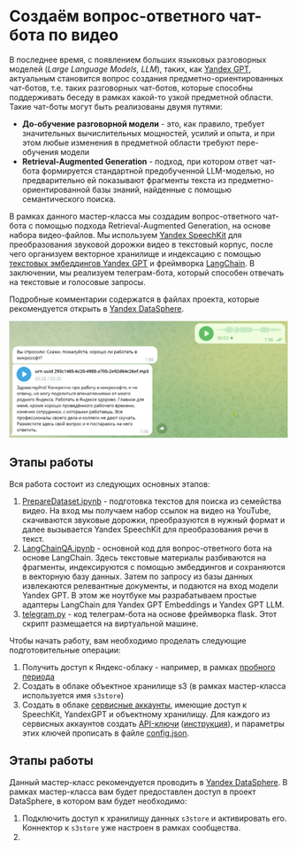 # Создаём вопрос-ответного чат-бота по видео

В последнее время, с появлением больших языковых разговорных моделей (*Large Language Models, LLM*), таких, как [Yandex GPT](https://cloud.yandex.ru/services/yandexgpt), актуальным становится вопрос создания предметно-ориентированных чат-ботов, т.е. таких разговорных чат-ботов, которые способны поддерживать беседу в рамках какой-то узкой предметной области. Такие чат-боты могут быть реализованы двумя путями:

* **До-обучение разговорной модели** - это, как правило, требует значительных вычислительных мощностей, усилий и опыта, и при этом любые изменения в предметной области требуют пере-обучения модели
* **Retrieval-Augmented Generation** - подход, при котором ответ чат-бота формируется стандартной предобученной LLM-моделью, но предварительно ей показывают фрагменты текста из предметно-ориентированной базы знаний, найденные с помощью семантического поиска.

В рамках данного мастер-класса мы создадим вопрос-ответного чат-бота с помощью подхода Retrieval-Augmented Generation, на основе набора видео-файлов. Мы используем [Yandex SpeechKit](https://cloud.yandex.ru/services/speechkit) для преобразования звуковой дорожки видео в текстовый корпус, после чего организуем векторное хранилище и индексацию с помощью [текстовых эмбеддингов Yandex GPT](https://cloud.yandex.ru/docs/yandexgpt/api-ref/Embeddings/) и фреймворка [LangChain](https://www.langchain.com/). В заключении, мы реализуем телеграм-бота, который способен отвечать на текстовые и голосовые запросы.

Подробные комментарии содержатся в файлах проекта, которые рекомендуется открыть в [Yandex DataSphere](https://cloud.yandex.ru/services/datasphere).

![Скриншот работающего бота](images/scrshot.png)

## Этапы работы

Вся работа состоит из следующих основных этапов:

1. [PrepareDataset.ipynb](PrepareDataset.ipynb) - подготовка текстов для поиска из семейства видео. На вход мы получаем набор ссылок на видео на YouTube, скачиваются звуковые дорожки, преобразуются в нужный формат и далее вызывается Yandex SpeechKit для преобразования речи в текст.
1. [LangChainQA.ipynb](LangChainQA.ipynb) - основной код для вопрос-ответного бота на основе LangChain. Здесь текстовые материалы разбиваются на фрагменты, индексируются с помощью эмбеддингов и сохраняются в векторную базу данных. Затем по запросу из базы данных извлекаются релевантные документы, и подаются на вход модели Yandex GPT. В этом же ноутбуке мы разрабатываем простые адаптеры LangChain для Yandex GPT Embeddings и Yandex GPT LLM.
1. [telegram.py](telegram.py) - код телеграм-бота на основе фреймворка flask. Этот скрипт размещается на виртуальной машине.

Чтобы начать работу, вам необходимо проделать следующие подготовительные операции:

1. Получить доступ к Яндекс-облаку - например, в рамках [пробного периода](https://cloud.yandex.ru/docs/free-trial/)
1. Создать в облаке объектное хранилище s3 (в рамках мастер-класса используется имя `s3store`)
1. Создать в облаке [сервисные аккаунты](https://cloud.yandex.ru/docs/iam/concepts/users/service-accounts), имеющие доступ к SpeechKit, YandexGPT и объектному хранилищу. Для каждого из сервисных аккаунтов создать [API-ключи](https://cloud.yandex.ru/docs/iam/concepts/authorization/api-key) ([инструкция](https://cloud.yandex.ru/docs/iam/operations/api-key/create)), и параметры этих ключей прописать в файле [config.json](config.json).

## Этапы работы

Данный мастер-класс рекомендуется проводить в [Yandex DataSphere](https://cloud.yandex.ru/services/datasphere). В рамках мастер-класса вам будет предоставлен доступ в проект DataSphere, в котором вам будет необходимо:

1. Подключить доступ к хранилищу данных `s3store` и активировать его. Коннектор к `s3store` уже настроен в рамках сообщества.
1. 